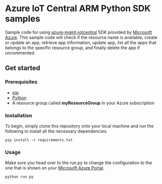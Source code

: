 # Azure IoT Central ARM Python SDK samples

Sample code for using [azure-mgmt-iotcentral](https://pypi.org/project/azure-mgmt-iotcentral/2.0.0/) SDK provided by [Microsoft Azure](https://github.com/Azure). This sample code will check if the resource name is available, create or update an app, retrieve app information, update app, list all the apps that belongs to the specific resource group, and finally delete the app if uncommented.

## Get started

### Prerequisites
- [pip](https://pypi.org/project/pip/)
- [Python](https://www.python.org/)
- A resource group called **myResourceGroup** in your Azure subscription

### Installation
To begin, simply clone this repository onto your local machine and run the following to install all the necessary dependencies.

```
pip install -r requirements.txt
```

### Usage
Make sure you head over to the run.py to change the configuration to the one that is shown on your [Microsoft Azure Portal](https://portal.azure.com).

```
python run.py
```
